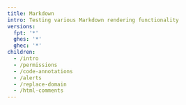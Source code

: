 ```yaml
---
title: Markdown
intro: Testing various Markdown rendering functionality
versions:
  fpt: '*'
  ghes: '*'
  ghec: '*'
children:
  - /intro
  - /permissions
  - /code-annotations
  - /alerts
  - /replace-domain
  - /html-comments
---
```

